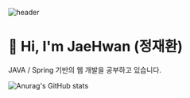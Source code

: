 ![header](https://capsule-render.vercel.app/api?type=venom&color=auto&height=300&section=header&text=JaeHwan's+%GitHub&fontSize=55)

# 👋 Hi, I'm JaeHwan (정재환)

JAVA / Spring 기반의 웹 개발을 공부하고 있습니다.

![Anurag's GitHub stats](https://github-readme-stats.vercel.app/api?username=rekindle402&show_icons=true&theme=gotham)
